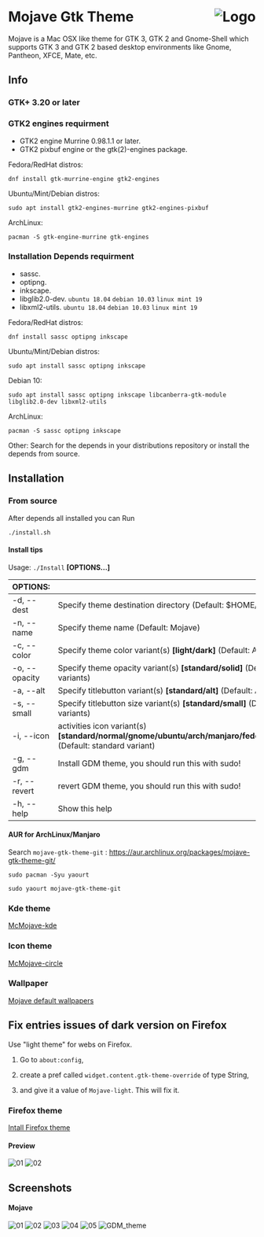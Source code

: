 <img src="https://github.com/vinceliuice/Sierra-gtk-theme/blob/imgs/logo.png" alt="Logo" align="right" /> Mojave Gtk Theme
======

Mojave is a Mac OSX like theme for GTK 3, GTK 2 and Gnome-Shell which supports GTK 3 and GTK 2 based desktop environments like Gnome, Pantheon, XFCE, Mate, etc.

## Info

### GTK+ 3.20 or later

### GTK2 engines requirment
- GTK2 engine Murrine 0.98.1.1 or later.
- GTK2 pixbuf engine or the gtk(2)-engines package.

Fedora/RedHat distros:

    dnf install gtk-murrine-engine gtk2-engines

Ubuntu/Mint/Debian distros:

    sudo apt install gtk2-engines-murrine gtk2-engines-pixbuf

ArchLinux:

    pacman -S gtk-engine-murrine gtk-engines


### Installation Depends requirment
- sassc.
- optipng.
- inkscape.
- libglib2.0-dev. `ubuntu 18.04` `debian 10.03` `linux mint 19`
- libxml2-utils. `ubuntu 18.04` `debian 10.03` `linux mint 19`

Fedora/RedHat distros:

    dnf install sassc optipng inkscape

Ubuntu/Mint/Debian distros:

    sudo apt install sassc optipng inkscape

Debian 10:

    sudo apt install sassc optipng inkscape libcanberra-gtk-module libglib2.0-dev libxml2-utils

ArchLinux:

    pacman -S sassc optipng inkscape

Other:
Search for the depends in your distributions repository or install the depends from source.

## Installation

### From source

After depends all installed you can Run

    ./install.sh

#### Install tips

Usage:  `./Install`  **[OPTIONS...]**

|  OPTIONS:           | |
|:--------------------|:-------------|
|-d, --dest           | Specify theme destination directory (Default: $HOME/.themes)|
|-n, --name           | Specify theme name (Default: Mojave)|
|-c, --color          | Specify theme color variant(s) **[light/dark]** (Default: All variants)|
|-o, --opacity        | Specify theme opacity variant(s) **[standard/solid]** (Default: All variants)|
|-a, --alt            | Specify titlebutton variant(s) **[standard/alt]** (Default: All variants)|
|-s, --small          | Specify titlebutton size variant(s) **[standard/small]** (Default: standard variants)|
|-i, --icon           | activities icon variant(s) **[standard/normal/gnome/ubuntu/arch/manjaro/fedora/debian/void]** (Default: standard variant)|
|-g, --gdm            | Install GDM theme, you should run this with sudo!|
|-r, --revert         | revert GDM theme, you should run this with sudo!|
|-h, --help           | Show this help|

#### AUR for ArchLinux/Manjaro
Search `mojave-gtk-theme-git` : https://aur.archlinux.org/packages/mojave-gtk-theme-git/

    sudo pacman -Syu yaourt

    sudo yaourt mojave-gtk-theme-git

### Kde theme
[McMojave-kde](https://github.com/vinceliuice/McMojave-kde)

### Icon theme
[McMojave-circle](https://github.com/vinceliuice/McMojave-circle)

### Wallpaper
[Mojave default wallpapers](https://github.com/vinceliuice/Mojave-gtk-theme/blob/images/macOS_Mojave_Wallpapers.tar.xz)

## Fix entries issues of dark version on Firefox

Use "light theme" for webs on Firefox.

1. Go to `about:config`,

2. create a pref called `widget.content.gtk-theme-override` of type String,

3. and give it a value of `Mojave-light`. This will fix it.

### Firefox theme
[Intall Firefox theme](src/other/firefox)

#### Preview
![01](https://github.com/vinceliuice/Mojave-gtk-theme/blob/images/firefox01.png?raw=true)
![02](https://github.com/vinceliuice/Mojave-gtk-theme/blob/images/firefox02.png?raw=true)

## Screenshots

#### Mojave
![01](https://github.com/vinceliuice/Mojave-gtk-theme/blob/images/screenshot01.jpeg?raw=true)
![02](https://github.com/vinceliuice/Mojave-gtk-theme/blob/images/screenshot02.jpeg?raw=true)
![03](https://github.com/vinceliuice/Mojave-gtk-theme/blob/images/screenshot03.jpeg?raw=true)
![04](https://github.com/vinceliuice/Mojave-gtk-theme/blob/images/screenshot04.jpeg?raw=true)
![05](https://github.com/vinceliuice/Mojave-gtk-theme/blob/images/screenshot05.jpeg?raw=true)
![GDM_theme](https://github.com/vinceliuice/Mojave-gtk-theme/blob/images/login_screen.png?raw=true)
